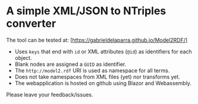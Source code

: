 # A simple XML/JSON to NTriples converter

The tool can be tested at: [https://gabrieldelaparra.github.io/Model2RDF/]

- Uses `keys` that end with `id` or XML attributes (`@id`) as identifiers for each object.
- Blank nodes are assigned a `GUID` as identifier.
- The `http://model2.rdf` URI is used as namespace for all terms.
- Does not take namespaces from XML files (yet) nor transforms yet.
- The webapplication is hosted on github using Blazor and Webassembly.

Please leave your feedback/issues.